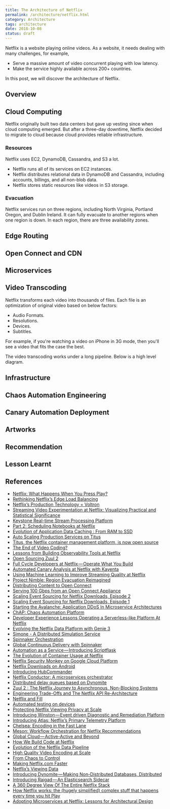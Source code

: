 ```yaml
---
title: The Architecture of Netflix
permalink: /architecture/netflix.html
category: Architecture
tags: architecture
date: 2018-10-08
status: draft
---
```



Netflix is a website playing online videos. As a website, it needs dealing with many challenges, for example,

* Serve a massive amount of video concurrent playing with low latency.
* Make the service highly available across 200+ countries.

In this post, we will discover the architecture of Netflix.

## Overview

## Cloud Computing

Netflix originally built two data centers but gave up vesting since when cloud computing emerged.  But after a three-day downtime, Netflix decided to migrate to cloud because cloud provides reliable infrastructure.

### Resources

Netflix uses EC2, DynamoDB, Cassandra, and S3 a lot.

* Netflix runs all of its services on EC2 instances.
* Netflix distributes relational data in DynamoDB and Cassandra, including accounts, billings, and all non-blob data.
* Netflix stores static resources like videos in S3 storage.

### Evacuation

Netflix services run on three regions, including North Virginia, Portland Oregon, and Dublin Ireland. It can fully evacuate to another regions when one region is down. In each region, there are three availability zones.

## Edge Routing

## Open Connect and CDN

## Microservices

## Video Transcoding

Netflix transforms each video into thousands of files. Each file is an optimization of original video based on below factors:

* Audio Formats.
* Resolutions.
* Devices.
* Subtitles.

For example, if you're watching a video on iPhone in 3G mode, then you'll see a video that fits the case the best.

The video transcoding works under a long pipeline. Below is a high level diagram.

<!-- <img src='https://g.gravizo.com/svg?
digraph G {
    Source_Video [shape=box];
    Chunk_1 [shape=box];
    Chunk_2 [shape=box];
    Chunk_N [shape=box];
    Chunk_1_fmt_1 [shape=box];
    Chunk_1_fmt_2 [shape=box];
    Chunk_1_fmt_N [shape=box];
    Chunk_2_fmt_1 [shape=box];
    Chunk_2_fmt_2 [shape=box];
    Chunk_2_fmt_N [shape=box];
    Chunk_N_fmt_1 [shape=box];
    Chunk_N_fmt_2 [shape=box];
    Chunk_N_fmt_N [shape=box];
    fmt_1 [shape=box];
    fmt_2 [shape=box];
    fmt_N [shape=box];
    file_1 [shape=box];
    file_2 [shape=box];
    file_N [shape=box];
    Source_Video -> Chunk_1 [label=split];
    Source_Video -> Chunk_2 [label=split];
    Source_Video -> Chunk_N [label=split];
    Chunk_1 -> Chunk_1_fmt_1 [label=encode];
    Chunk_1 -> Chunk_1_fmt_2 [label=encode];
    Chunk_1 -> Chunk_1_fmt_N [label=encode];
    Chunk_2 -> Chunk_2_fmt_1 [label=encode];
    Chunk_2 -> Chunk_2_fmt_2 [label=encode];
    Chunk_2 -> Chunk_2_fmt_N [label=encode];
    Chunk_N -> Chunk_N_fmt_1 [label=encode];
    Chunk_N -> Chunk_N_fmt_2 [label=encode];
    Chunk_N -> Chunk_N_fmt_N [label=encode];
    Chunk_1_fmt_1 -> fmt_1 [label=merge,color=".7 .3 1.0"];
    Chunk_2_fmt_1 -> fmt_1 [label=merge,color=".7 .3 1.0"];
    Chunk_N_fmt_1 -> fmt_1 [label=merge,color=".7 .3 1.0"];
    Chunk_1_fmt_2 -> fmt_2 [label=merge,color=".4 .7 1.0"];
    Chunk_2_fmt_2 -> fmt_2 [label=merge,color=".4 .7 1.0"];
    Chunk_N_fmt_2 -> fmt_2 [label=merge,color=".4 .7 1.0"];
    Chunk_1_fmt_N -> fmt_N [label=merge,color=".8 .5 1.0"];
    Chunk_2_fmt_N -> fmt_N [label=merge,color=".8 .5 1.0"];
    Chunk_N_fmt_N -> fmt_N [label=merge,color=".8 .5 1.0"];
    fmt_1 -> file_1 [label=validate,color=".7 .3 1.0"];
    fmt_2 -> file_2 [label=validate,color=".4 .7 1.0"];
    fmt_N -> file_N [label=validate,color=".8 .5 1.0"];
}'/> -->

## Infrastructure

## Chaos Automation Engineering

## Canary Automation Deployment

## Artworks

## Recommendation

## Lesson Learnt

## References

* [Netflix: What Happens When You Press Play?](http://highscalability.com/blog/2017/12/11/netflix-what-happens-when-you-press-play.html)
* [Rethinking Netflix’s Edge Load Balancing](https://medium.com/netflix-techblog/netflix-edge-load-balancing-695308b5548c)
* [Netflix’s Production Technology = Voltron](https://medium.com/netflix-techblog/netflixs-production-technology-voltron-ab0e091d232d)
* [Streaming Video Experimentation at Netflix: Visualizing Practical and Statistical Significance](https://medium.com/netflix-techblog/streaming-video-experimentation-at-netflix-visualizing-practical-and-statistical-significance-7117420f4e9a)
* [Keystone Real-time Stream Processing Platform](https://medium.com/netflix-techblog/keystone-real-time-stream-processing-platform-a3ee651812a)
* [Part 2: Scheduling Notebooks at Netflix](https://medium.com/netflix-techblog/scheduling-notebooks-348e6c14cfd6)
* [Evolution of Application Data Caching : From RAM to SSD](https://medium.com/netflix-techblog/evolution-of-application-data-caching-from-ram-to-ssd-a33d6fa7a690)
* [Auto Scaling Production Services on Titus](https://medium.com/netflix-techblog/auto-scaling-production-services-on-titus-1f3cd49f5cd7)
* [Titus, the Netflix container management platform, is now open source](https://medium.com/netflix-techblog/titus-the-netflix-container-management-platform-is-now-open-source-f868c9fb5436)
* [The End of Video Coding?](https://medium.com/netflix-techblog/the-end-of-video-coding-40cf10e711a2)
* [Lessons from Building Observability Tools at Netflix](https://medium.com/netflix-techblog/lessons-from-building-observability-tools-at-netflix-7cfafed6ab17)
* [Open Sourcing Zuul 2](https://medium.com/netflix-techblog/open-sourcing-zuul-2-82ea476cb2b3)
* [Full Cycle Developers at Netflix — Operate What You Build](https://medium.com/netflix-techblog/full-cycle-developers-at-netflix-a08c31f83249)
* [Automated Canary Analysis at Netflix with Kayenta](https://medium.com/netflix-techblog/automated-canary-analysis-at-netflix-with-kayenta-3260bc7acc69)
* [Using Machine Learning to Improve Streaming Quality at Netflix](https://medium.com/netflix-techblog/using-machine-learning-to-improve-streaming-quality-at-netflix-9651263ef09f)
* [Project Nimble: Region Evacuation Reimagined](https://medium.com/netflix-techblog/project-nimble-region-evacuation-reimagined-d0d0568254d4)
* [Distributing Content to Open Connect](https://medium.com/netflix-techblog/distributing-content-to-open-connect-3e3e391d4dc9)
* [Serving 100 Gbps from an Open Connect Appliance](https://medium.com/netflix-techblog/serving-100-gbps-from-an-open-connect-appliance-cdb51dda3b99)
* [Scaling Event Sourcing for Netflix Downloads, Episode 2](https://medium.com/netflix-techblog/scaling-event-sourcing-for-netflix-downloads-episode-2-ce1b54d46eec)
* [Scaling Event Sourcing for Netflix Downloads, Episode 1](https://medium.com/netflix-techblog/scaling-event-sourcing-for-netflix-downloads-episode-1-6bc1595c5595)
* [Starting the Avalanche: Application DDoS In Microservice Architectures](https://medium.com/netflix-techblog/starting-the-avalanche-640e69b14a06)
* [ChAP: Chaos Automation Platform](https://medium.com/netflix-techblog/chap-chaos-automation-platform-53e6d528371f)
* [Developer Experience Lessons Operating a Serverless-like Platform At Netflix](https://medium.com/netflix-techblog/developer-experience-lessons-operating-a-serverless-like-platform-at-netflix-a8bbd5b899a0)
* [Evolving the Netflix Data Platform with Genie 3](https://medium.com/netflix-techblog/evolving-the-netflix-data-platform-with-genie-3-598021604dda)
* [Simone - A Distributed Simulation Service](https://medium.com/netflix-techblog/https-medium-com-netflix-techblog-simone-a-distributed-simulation-service-b2c85131ca1b)
* [Spinnaker Orchestration](https://medium.com/netflix-techblog/spinnaker-orchestration-19e7f7b88d33)
* [Global Continuous Delivery with Spinnaker](https://medium.com/netflix-techblog/global-continuous-delivery-with-spinnaker-2a6896c23ba7)
* [Automation as a Service — Introducing Scriptflask](https://medium.com/netflix-techblog/automation-as-a-service-introducing-scriptflask-17a8e4ad954b)
* [The Evolution of Container Usage at Netflix](https://medium.com/netflix-techblog/the-evolution-of-container-usage-at-netflix-3abfc096781b)
* [Netflix Security Monkey on Google Cloud Platform](https://medium.com/netflix-techblog/netflix-security-monkey-on-google-cloud-platform-gcp-f221604c0cc7)
* [Netflix Downloads on Android](https://medium.com/netflix-techblog/netflix-downloads-on-android-d79db40f1732)
* [Introducing HubCommander](https://medium.com/netflix-techblog/introducing-hubcommander-1774d8f08fc6)
* [Netflix Conductor: A microservices orchestrator](https://medium.com/netflix-techblog/netflix-conductor-a-microservices-orchestrator-2e8d4771bf40)
* [Distributed delay queues based on Dynomite](https://medium.com/netflix-techblog/distributed-delay-queues-based-on-dynomite-6b31eca37fbc)
* [Zuul 2 : The Netflix Journey to Asynchronous, Non-Blocking Systems](https://medium.com/netflix-techblog/zuul-2-the-netflix-journey-to-asynchronous-non-blocking-systems-45947377fb5c)
* [Engineering Trade-Offs and The Netflix API Re-Architecture](https://medium.com/netflix-techblog/engineering-trade-offs-and-the-netflix-api-re-architecture-64f122b277dd)
* [Netflix and Fill](https://medium.com/netflix-techblog/netflix-and-fill-c43a32b490c0)
* [Automated testing on devices](https://medium.com/netflix-techblog/automated-testing-on-devices-fc5a39f47e24)
* [Protecting Netflix Viewing Privacy at Scale](https://medium.com/netflix-techblog/protecting-netflix-viewing-privacy-at-scale-39c675d88f45)
* [Introducing Winston — Event driven Diagnostic and Remediation Platform](https://medium.com/netflix-techblog/introducing-winston-event-driven-diagnostic-and-remediation-platform-46ce39aa81cc)
* [Introducing Atlas: Netflix’s Primary Telemetry Platform](https://medium.com/netflix-techblog/introducing-atlas-netflixs-primary-telemetry-platform-bd31f4d8ed9a)
* [Chelsea: Encoding in the Fast Lane](https://medium.com/netflix-techblog/chelsea-encoding-in-the-fast-lane-5c0e7064053a)
* [Meson: Workflow Orchestration for Netflix Recommendations](https://medium.com/netflix-techblog/meson-workflow-orchestration-for-netflix-recommendations-fc932625c1d9)
* [Global Cloud — Active-Active and Beyond](https://medium.com/netflix-techblog/global-cloud-active-active-and-beyond-a0fdfa2c3a45)
* [How We Build Code at Netflix](https://medium.com/netflix-techblog/how-we-build-code-at-netflix-c5d9bd727f15)
* [Evolution of the Netflix Data Pipeline](https://medium.com/netflix-techblog/evolution-of-the-netflix-data-pipeline-da246ca36905)
* [High Quality Video Encoding at Scale](https://medium.com/netflix-techblog/high-quality-video-encoding-at-scale-d159db052746)
* [From Chaos to Control ](https://medium.com/netflix-techblog/from-chaos-to-control-testing-the-resiliency-of-netflixs-content-discovery-platform-ce5566aef0a4)
* [Making Netflix.com Faster](https://medium.com/netflix-techblog/making-netflix-com-faster-f95d15f2e972)
* [Netflix’s Viewing Data](https://medium.com/netflix-techblog/netflixs-viewing-data-how-we-know-where-you-are-in-house-of-cards-608dd61077da)
* [Introducing Dynomite — Making Non-Distributed Databases, Distributed](https://medium.com/netflix-techblog/introducing-dynomite-making-non-distributed-databases-distributed-c7bce3d89404)
* [Introducing Raigad — An Elasticsearch Sidecar](https://medium.com/netflix-techblog/introducing-raigad-an-elasticsearch-sidecar-350c7e01339f)
* [A 360 Degree View Of The Entire Netflix Stack](http://highscalability.com/blog/2015/11/9/a-360-degree-view-of-the-entire-netflix-stack.html)
* [How Netflix works: the (hugely simplified) complex stuff that happens every time you hit Play
](https://medium.com/refraction-tech-everything/how-netflix-works-the-hugely-simplified-complex-stuff-that-happens-every-time-you-hit-play-3a40c9be254b)
* [Adopting Microservices at Netflix: Lessons for Architectural Design](https://www.nginx.com/blog/microservices-at-netflix-architectural-best-practices/)

